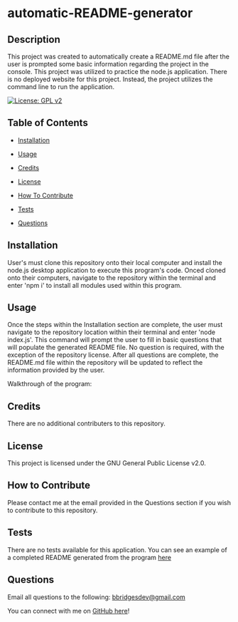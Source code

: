 # automatic-README-generator

## Description

This project was created to automatically create a README.md file after the user is prompted some basic information regarding the project in the console. This project was utilized to practice the node.js application. There is no deployed website for this project. Instead, the project utilizes the command line to run the application.

[![License: GPL v2](https://img.shields.io/badge/License-GPL%20v2-blue.svg)](https://www.gnu.org/licenses/old-licenses/gpl-2.0.en.html)

## Table of Contents

- [Installation](#installation)

- [Usage](#usage)

- [Credits](#credits)

- [License](#license)

- [How To Contribute](#how-to-contribute)

- [Tests](#tests)

- [Questions](#questions)

## Installation

User's must clone this repository onto their local computer and install the node.js desktop application to execute this program's code. Onced cloned onto their computers, navigate to the repository within the terminal and enter 'npm i' to install all modules used within this program.

## Usage

Once the steps within the Installation section are complete, the user must navigate to the repository location within their terminal and enter 'node index.js'. This command will prompt the user to fill in basic questions that will populate the generated README file. No question is required, with the exception of the repository license. After all questions are complete, the README.md file within the repository will be updated to reflect the information provided by the user.

Walkthrough of the program:

## Credits

There are no additional contributers to this repository.

## License

This project is licensed under the GNU General Public License v2.0.

## How to Contribute

Please contact me at the email provided in the Questions section if you wish to contribute to this repository.

## Tests

There are no tests available for this application. You can see an example of a completed README generated from the program [here](./Example/README.md)

## Questions

Email all questions to the following: bbridgesdev@gmail.com

You can connect with me on [GitHub here](https://github.com/bcbridges)!
